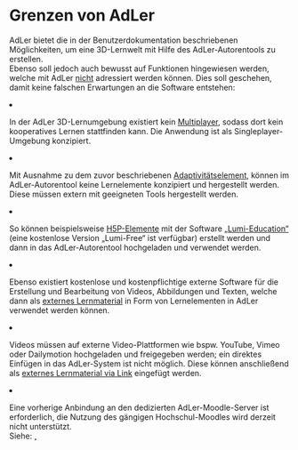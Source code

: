 # Grenzen von AdLer

<show-structure/>
<chapter title="Grenzen" >
<p>
    AdLer bietet die in der Benutzerdokumentation beschriebenen Möglichkeiten, um eine 3D-Lernwelt mit Hilfe des AdLer-Autorentools zu erstellen.<br/>
    Ebenso soll jedoch auch bewusst auf Funktionen hingewiesen werden, welche mit AdLer <u>nicht</u> adressiert werden können. 
    Dies soll geschehen, damit keine falschen Erwartungen an die Software entstehen:
</p>
<list>
    <li>
        <p id="Multiplayer">
            In der AdLer 3D-Lernumgebung existiert kein <a href="Multiplayer-GE.md">Multiplayer</a>, 
            sodass dort kein kooperatives Lernen stattfinden kann. Die Anwendung ist als Singleplayer-Umgebung konzipiert.
        </p>
    </li>
    <li>
        <p id="Lernelemente">
            Mit Ausnahme zu dem zuvor beschriebenen <a href="Didaktik-Autorentool-Adaptivitaetselement-BD.md">Adaptivitätselement</a>, 
            können im AdLer-Autorentool keine Lernelemente konzipiert und hergestellt werden. <br/>
            Diese müssen extern mit geeigneten Tools hergestellt werden. 
        </p>
        <list>
            <li>
                <p>
                    So können beispielsweise <a href="H5P-GE.md">H5P-Elemente</a> mit der Software 
                    <a href="https://lumi.education/de/" target="_blank">„Lumi-Education“</a> 
                    (eine kostenlose Version „Lumi-Free“ ist verfügbar) erstellt werden und dann in das AdLer-Autorentool hochgeladen und verwendet werden.
                </p>
            </li>
            <li>
                <p>
                    Ebenso existiert kostenlose und kostenpflichtige externe Software für die Erstellung und Bearbeitung von Videos, Abbildungen und Texten, 
                    welche dann als 
                    <a href="ManualAuthoringBedienungArbeitsflaecheLinkeSidebarExternesLernmaterialHinzufuegen.topic#externes_lernmaterial_datei">externes Lernmaterial</a> 
                    in Form von Lernelementen in AdLer verwendet werden können.
                </p>
            </li>
            <li>
                <p>
                    Videos müssen auf externe Video-Plattformen wie bspw. YouTube, Vimeo oder Dailymotion hochgeladen und freigegeben werden;
                    ein direktes Einfügen in das AdLer-System ist nicht möglich.
                    Diese können anschließend als 
                    <a href="ManualAuthoringBedienungArbeitsflaecheLinkeSidebarExternesLernmaterialHinzufuegen.topic#externes_lernmaterial_link">externes Lernmaterial via Link</a> 
                    eingefügt werden.
                </p>
            </li>
        </list>
    </li>
    <li>
        <p id="Abhaengigkeiten">
            Eine vorherige Anbindung an den dedizierten AdLer-Moodle-Server ist erforderlich, 
            die Nutzung des gängigen Hochschul-Moodles wird derzeit nicht unterstützt. <br/>Siehe:
            <a href="Architektur.md"/>, <a href="ManualAuthoringAdLer-System.topic"/>
        </p>
    </li>
</list>
</chapter>